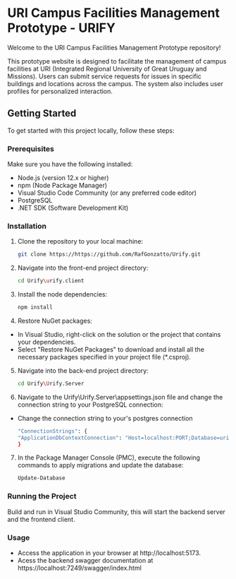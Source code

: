 # URI Campus Facilities Management Prototype - URIFY

Welcome to the URI Campus Facilities Management Prototype repository!

This prototype website is designed to facilitate the management of campus facilities at URI (Integrated Regional University of Great Uruguay and Missions). Users can submit service requests for issues in specific buildings and locations across the campus. The system also includes user profiles for personalized interaction.

## Getting Started

To get started with this project locally, follow these steps:

### Prerequisites

Make sure you have the following installed:

- Node.js (version 12.x or higher)
- npm (Node Package Manager)
- Visual Studio Code Community (or any preferred code editor)
- PostgreSQL
- .NET SDK (Software Development Kit)

### Installation

1. Clone the repository to your local machine:

   ```bash
   git clone https://https://github.com/RafGonzatto/Urify.git
2. Navigate into the front-end project directory:

   ```bash
   cd Urify\urify.client
3. Install the node dependencies:

   ```bash
   npm install
4. Restore NuGet packages:
- In Visual Studio, right-click on the solution or the project that contains your dependencies.
- Select "Restore NuGet Packages" to download and install all the necessary packages specified in your project file (*.csproj).
5. Navigate into the back-end project directory:

   ```bash
   cd Urify\Urify.Server
6. Navigate to the Urify\Urify.Server\appsettings.json file and change the connection string to your PostgreSQL connection:
- Change the connection string to your's postgres connection

    ```bash
    "ConnectionStrings": {
  "ApplicationDbContextConnection": "Host=localhost:PORT;Database=urify;Username=USERNAME;Password=PASSWORD"
  }
7. In the Package Manager Console (PMC), execute the following commands to apply migrations and update the database:

   ```bash
   Update-Database
### Running the Project

Build and run in Visual Studio Community, this will start the backend server and the frontend client.

### Usage

- Access the application in your browser at http://localhost:5173.
- Acess the backend swagger documentation at https://localhost:7249/swagger/index.html